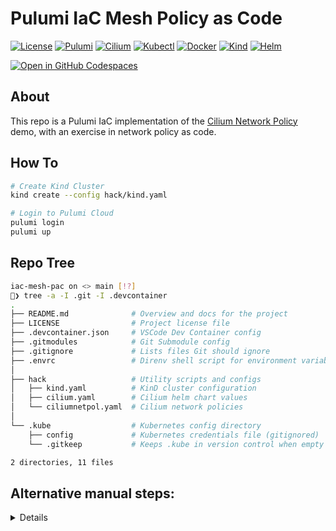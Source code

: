 # Pulumi IaC Mesh Policy as Code

[![License](https://img.shields.io/github/license/usrbinkat/iac-mesh-pac)]() [![Pulumi](https://img.shields.io/badge/pulumi-v3.0.0-blueviolet)](https://www.pulumi.com/docs/get-started/install/) [![Cilium](https://img.shields.io/badge/cilium-v1.14.5-blueviolet)](https://docs.cilium.io/en/v1.9/gettingstarted/kind/) [![Kubectl](https://img.shields.io/badge/kubectl-v1.21.0-blueviolet)](https://kubernetes.io/docs/tasks/tools/install-kubectl/) [![Docker](https://img.shields.io/badge/docker-v20.10.6-blueviolet)](https://docs.docker.com/get-docker/) [![Kind](https://img.shields.io/badge/kind-v0.11.1-blueviolet)](https://kind.sigs.k8s.io/docs/user/quick-start/) [![Helm](https://img.shields.io/badge/helm-v3.6.3-blueviolet)](https://helm.sh/docs/intro/install/)

[![Open in GitHub Codespaces](https://github.com/codespaces/badge.svg)](https://codespaces.new/usrbinkat/iac-mesh-pac)

## About

This repo is a Pulumi IaC implementation of the [Cilium Network Policy](https://docs.cilium.io/en/v1.9/gettingstarted/kind/#deploy-cilium) demo, with an exercise in network policy as code.

## How To

```bash
# Create Kind Cluster
kind create --config hack/kind.yaml

# Login to Pulumi Cloud
pulumi login
pulumi up
```

## Repo Tree

```bash
iac-mesh-pac on <> main [!?]
🐋❯ tree -a -I .git -I .devcontainer
.
├── README.md              # Overview and docs for the project
├── LICENSE                # Project license file
├── .devcontainer.json     # VSCode Dev Container config
├── .gitmodules            # Git Submodule config
├── .gitignore             # Lists files Git should ignore
├── .envrc                 # Direnv shell script for environment variables
│
├── hack                   # Utility scripts and configs
│   ├── kind.yaml          # KinD cluster configuration
│   ├── cilium.yaml        # Cilium helm chart values
│   └── ciliumnetpol.yaml  # Cilium network policies
│
└── .kube                  # Kubernetes config directory
    ├── config             # Kubernetes credentials file (gitignored)
    └── .gitkeep           # Keeps .kube in version control when empty

2 directories, 11 files
```

## Alternative manual steps:

<details>

```bash
########################################################################
# Create Kind Cluster
kind create --config hack/kind.yaml

# Add cilium helm repo
helm repo add cilium https://helm.cilium.io

# Deploy cilium
helm upgrade --install cilium cilium/cilium --namespace kube-system --version 1.14.5 --values hack/cilium.yaml

# cilium status
cilium status --wait --wait-duration 2m0s

########################################################################
# Starwars Empire vs Rebels Demo App
# https://docs.solo.io/gloo-network/main/quickstart/#policy

export CILIUM_VERSION=1.14.5
kubectl create ns starwars
kubectl -n starwars apply -f https://raw.githubusercontent.com/cilium/cilium/$CILIUM_VERSION/examples/minikube/http-sw-app.yaml

# Apply policy
kubectl apply -f hack/ciliumnetpol.yaml
kubectl get ciliumnetworkpolicy

# Curl policy compliant
kubectl exec tiefighter -n starwars -- curl -s -XPOST deathstar.starwars.svc.cluster.local/v1/request-landing

# Curl policy non-compliant
kubectl exec xwing -n starwars -- curl -s -XPOST deathstar.starwars.svc.cluster.local/v1/request-landing

# check labels
kubectl get pods -n starwars --show-labels
```

</details>